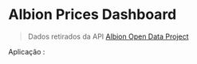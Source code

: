 # Albion Prices Dashboard

> Dados retirados da API [Albion Open Data Project](https://www.albion-online-data.com)

Aplicação : 